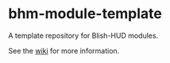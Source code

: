 # bhm-module-template
A template repository for Blish-HUD modules.

See the [wiki](https://github.com/agaertner/bhm-module-template/wiki) for more information.